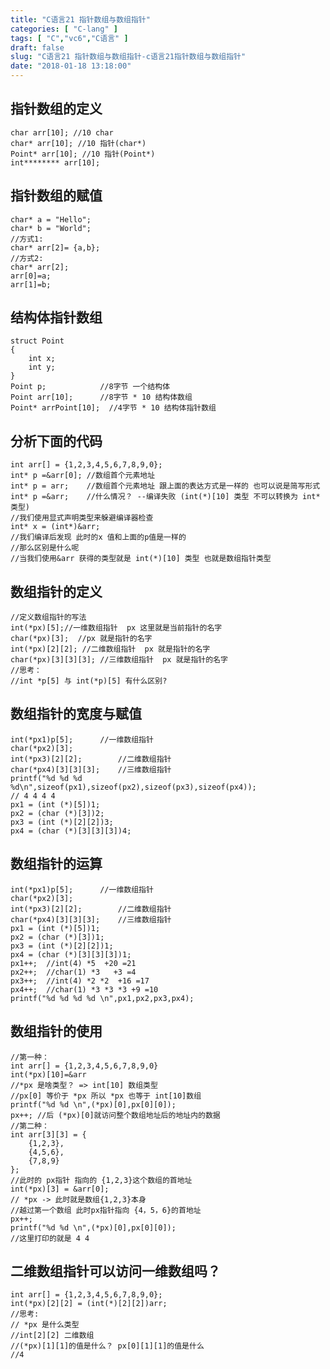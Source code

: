 ```yaml
---
title: "C语言21 指针数组与数组指针"
categories: [ "C-lang" ]
tags: [ "C","vc6","C语言" ]
draft: false
slug: "C语言21 指针数组与数组指针-c语言21指针数组与数组指针"
date: "2018-01-18 13:18:00"
---
```




## 指针数组的定义

    char arr[10]; //10 char
    char* arr[10]; //10 指针(char*)
    Point* arr[10]; //10 指针(Point*)
    int******** arr[10]; 

## 指针数组的赋值

    char* a = "Hello";
    char* b = "World";
    //方式1:
    char* arr[2]= {a,b};
    //方式2:
    char* arr[2];
    arr[0]=a;
    arr[1]=b;

## 结构体指针数组

    struct Point
    {
        int x;
        int y;
    }
    Point p;            //8字节 一个结构体
    Point arr[10];      //8字节 * 10 结构体数组
    Point* arrPoint[10];  //4字节 * 10 结构体指针数组

## 分析下面的代码

    int arr[] = {1,2,3,4,5,6,7,8,9,0};
    int* p =&arr[0]; //数组首个元素地址
    int* p = arr;    //数组首个元素地址 跟上面的表达方式是一样的 也可以说是简写形式
    int* p =&arr;    //什么情况？ --编译失败 (int(*)[10] 类型 不可以转换为 int* 类型)
    //我们使用显式声明类型来躲避编译器检查
    int* x = (int*)&arr;
    //我们编译后发现 此时的x 值和上面的p值是一样的
    //那么区别是什么呢
    //当我们使用&arr 获得的类型就是 int(*)[10] 类型 也就是数组指针类型

## 数组指针的定义

    //定义数组指针的写法
    int(*px)[5];//一维数组指针  px 这里就是当前指针的名字
    char(*px)[3];  //px 就是指针的名字
    int(*px)[2][2]; //二维数组指针  px 就是指针的名字
    char(*px)[3][3][3]; //三维数组指针  px 就是指针的名字
    //思考：
    //int *p[5] 与 int(*p)[5] 有什么区别?

## 数组指针的宽度与赋值

    int(*px1)p[5];      //一维数组指针
    char(*px2)[3];
    int(*px3)[2][2];        //二维数组指针
    char(*px4)[3][3][3];    //三维数组指针
    printf("%d %d %d %d\n",sizeof(px1),sizeof(px2),sizeof(px3),sizeof(px4));
    // 4 4 4 4
    px1 = (int (*)[5])1;
    px2 = (char (*)[3])2;
    px3 = (int (*)[2][2])3;
    px4 = (char (*)[3][3][3])4;

## 数组指针的运算

    int(*px1)p[5];      //一维数组指针
    char(*px2)[3];
    int(*px3)[2][2];        //二维数组指针
    char(*px4)[3][3][3];    //三维数组指针
    px1 = (int (*)[5])1;
    px2 = (char (*)[3])1;
    px3 = (int (*)[2][2])1;
    px4 = (char (*)[3][3][3])1;
    px1++;  //int(4) *5  +20 =21
    px2++;  //char(1) *3   +3 =4
    px3++;  //int(4) *2 *2  +16 =17
    px4++;  //char(1) *3 *3 *3 +9 =10
    printf("%d %d %d %d \n",px1,px2,px3,px4);

## 数组指针的使用

    //第一种：
    int arr[] = {1,2,3,4,5,6,7,8,9,0}
    int(*px)[10]=&arr
    //*px 是啥类型？ => int[10] 数组类型
    //px[0] 等价于 *px 所以 *px 也等于 int[10]数组
    printf("%d %d \n",(*px)[0],px[0][0]);
    px++; //后 (*px)[0]就访问整个数组地址后的地址内的数据
    //第二种：
    int arr[3][3] = {
        {1,2,3},
        {4,5,6},
        {7,8,9}
    };
    //此时的 px指针 指向的 {1,2,3}这个数组的首地址
    int(*px)[3] = &arr[0];
    // *px -> 此时就是数组{1,2,3}本身
    //越过第一个数组 此时px指针指向 {4，5，6}的首地址
    px++;
    printf("%d %d \n",(*px)[0],px[0][0]);
    //这里打印的就是 4 4

## 二维数组指针可以访问一维数组吗？

    int arr[] = {1,2,3,4,5,6,7,8,9,0};
    int(*px)[2][2] = (int(*)[2][2])arr;
    //思考:
    // *px 是什么类型
    //int[2][2] 二维数组
    //(*px)[1][1]的值是什么？ px[0][1][1]的值是什么
    //4